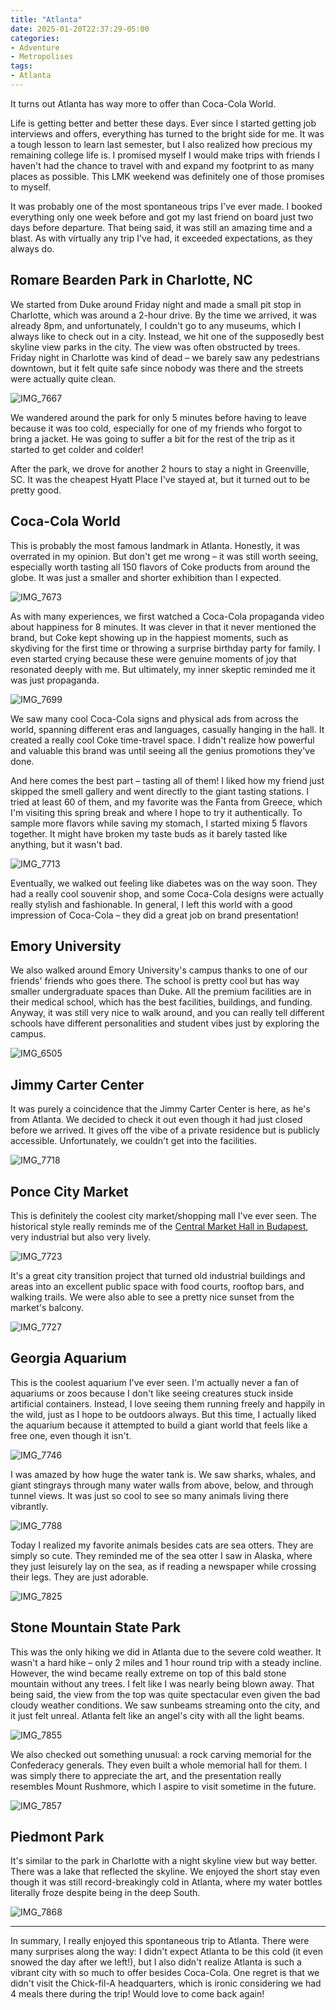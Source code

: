```yaml
---
title: "Atlanta"
date: 2025-01-20T22:37:29-05:00
categories:
- Adventure
- Metropolises
tags:
- Atlanta
---
```


It turns out Atlanta has way more to offer than Coca-Cola World.

Life is getting better and better these days. Ever since I started getting job interviews and offers, everything has turned to the bright side for me. It was a tough lesson to learn last semester, but I also realized how precious my remaining college life is. I promised myself I would make trips with friends I haven't had the chance to travel with and expand my footprint to as many places as possible. This LMK weekend was definitely one of those promises to myself.

It was probably one of the most spontaneous trips I've ever made. I booked everything only one week before and got my last friend on board just two days before departure. That being said, it was still an amazing time and a blast. As with virtually any trip I've had, it exceeded expectations, as they always do.

## Romare Bearden Park in Charlotte, NC

We started from Duke around Friday night and made a small pit stop in Charlotte, which was around a 2-hour drive. By the time we arrived, it was already 8pm, and unfortunately, I couldn't go to any museums, which I always like to check out in a city. Instead, we hit one of the supposedly best skyline view parks in the city. The view was often obstructed by trees. Friday night in Charlotte was kind of dead – we barely saw any pedestrians downtown, but it felt quite safe since nobody was there and the streets were actually quite clean.

![IMG_7667](IMG_7667.jpg)

We wandered around the park for only 5 minutes before having to leave because it was too cold, especially for one of my friends who forgot to bring a jacket. He was going to suffer a bit for the rest of the trip as it started to get colder and colder!

After the park, we drove for another 2 hours to stay a night in Greenville, SC. It was the cheapest Hyatt Place I've stayed at, but it turned out to be pretty good.

## Coca-Cola World

This is probably the most famous landmark in Atlanta. Honestly, it was overrated in my opinion. But don't get me wrong – it was still worth seeing, especially worth tasting all 150 flavors of Coke products from around the globe. It was just a smaller and shorter exhibition than I expected.

![IMG_7673](IMG_7673.jpg)

As with many experiences, we first watched a Coca-Cola propaganda video about happiness for 8 minutes. It was clever in that it never mentioned the brand, but Coke kept showing up in the happiest moments, such as skydiving for the first time or throwing a surprise birthday party for family. I even started crying because these were genuine moments of joy that resonated deeply with me. But ultimately, my inner skeptic reminded me it was just propaganda.

![IMG_7699](IMG_7699.jpg)

We saw many cool Coca-Cola signs and physical ads from across the world, spanning different eras and languages, casually hanging in the hall. It created a really cool Coke time-travel space. I didn't realize how powerful and valuable this brand was until seeing all the genius promotions they've done.

And here comes the best part – tasting all of them! I liked how my friend just skipped the smell gallery and went directly to the giant tasting stations. I tried at least 60 of them, and my favorite was the Fanta from Greece, which I'm visiting this spring break and where I hope to try it authentically. To sample more flavors while saving my stomach, I started mixing 5 flavors together. It might have broken my taste buds as it barely tasted like anything, but it wasn't bad.

![IMG_7713](IMG_7713.jpg)

Eventually, we walked out feeling like diabetes was on the way soon. They had a really cool souvenir shop, and some Coca-Cola designs were actually really stylish and fashionable. In general, I left this world with a good impression of Coca-Cola – they did a great job on brand presentation!

## Emory University

We also walked around Emory University's campus thanks to one of our friends' friends who goes there. The school is pretty cool but has way smaller undergraduate spaces than Duke. All the premium facilities are in their medical school, which has the best facilities, buildings, and funding. Anyway, it was still very nice to walk around, and you can really tell different schools have different personalities and student vibes just by exploring the campus.

![IMG_6505](IMG_6505.jpg)

## Jimmy Carter Center

It was purely a coincidence that the Jimmy Carter Center is here, as he's from Atlanta. We decided to check it out even though it had just closed before we arrived. It gives off the vibe of a private residence but is publicly accessible. Unfortunately, we couldn't get into the facilities.

![IMG_7718](IMG_7718.jpg)

## Ponce City Market

This is definitely the coolest city market/shopping mall I've ever seen. The historical style really reminds me of the [Central Market Hall in Budapest](/posts/2023-08-17-budapest/#central-market-hall), very industrial but also very lively.

![IMG_7723](IMG_7723.jpg)

It's a great city transition project that turned old industrial buildings and areas into an excellent public space with food courts, rooftop bars, and walking trails. We were also able to see a pretty nice sunset from the market's balcony.

![IMG_7727](IMG_7727.jpg)

## Georgia Aquarium

This is the coolest aquarium I've ever seen. I'm actually never a fan of aquariums or zoos because I don't like seeing creatures stuck inside artificial containers. Instead, I love seeing them running freely and happily in the wild, just as I hope to be outdoors always. But this time, I actually liked the aquarium because it attempted to build a giant world that feels like a free one, even though it isn't.

![IMG_7746](IMG_7746.jpg)

I was amazed by how huge the water tank is. We saw sharks, whales, and giant stingrays through many water walls from above, below, and through tunnel views. It was just so cool to see so many animals living there vibrantly.

![IMG_7788](IMG_7788.jpg)

Today I realized my favorite animals besides cats are sea otters. They are simply so cute. They reminded me of the sea otter I saw in Alaska, where they just leisurely lay on the sea, as if reading a newspaper while crossing their legs. They are just adorable.

![IMG_7825](IMG_7825.jpg)

## Stone Mountain State Park

This was the only hiking we did in Atlanta due to the severe cold weather. It wasn't a hard hike – only 2 miles and 1 hour round trip with a steady incline. However, the wind became really extreme on top of this bald stone mountain without any trees. I felt like I was nearly being blown away. That being said, the view from the top was quite spectacular even given the bad cloudy weather conditions. We saw sunbeams streaming onto the city, and it just felt unreal. Atlanta felt like an angel's city with all the light beams.

![IMG_7855](IMG_7855.jpg)

We also checked out something unusual: a rock carving memorial for the Confederacy generals. They even built a whole memorial hall for them. I was simply there to appreciate the art, and the presentation really resembles Mount Rushmore, which I aspire to visit sometime in the future.

![IMG_7857](IMG_7857.jpg)

## Piedmont Park

It's similar to the park in Charlotte with a night skyline view but way better. There was a lake that reflected the skyline. We enjoyed the short stay even though it was still record-breakingly cold in Atlanta, where my water bottles literally froze despite being in the deep South.

![IMG_7868](IMG_7868.jpg)

---

In summary, I really enjoyed this spontaneous trip to Atlanta. There were many surprises along the way: I didn't expect Atlanta to be this cold (it even snowed the day after we left!), but I also didn't realize Atlanta is such a vibrant city with so much to offer besides Coca-Cola. One regret is that we didn't visit the Chick-fil-A headquarters, which is ironic considering we had 4 meals there during the trip! Would love to come back again!